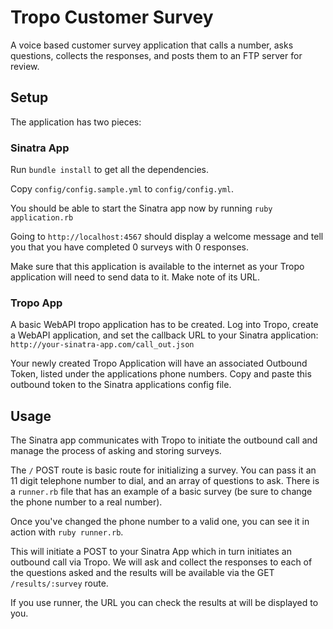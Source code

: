 # Tropo Customer Survey

A voice based customer survey application that calls a number, asks questions,
collects the responses, and posts them to an FTP server for review.

## Setup

The application has two pieces:

### Sinatra App

Run `bundle install` to get all the dependencies.

Copy `config/config.sample.yml` to `config/config.yml`.

You should be able to start the Sinatra app now by running `ruby application.rb`

Going to `http://localhost:4567` should display a welcome message and tell you that you have completed 0 surveys with 0 responses.

Make sure that this application is available to the internet as your Tropo application will need to send data to it.  Make note of its URL.

### Tropo App

A basic WebAPI tropo application has to be created.  Log into Tropo, create a WebAPI application, and set the callback URL to your Sinatra application: `http://your-sinatra-app.com/call_out.json`

Your newly created Tropo Application will have an associated Outbound Token, listed under the applications phone numbers.  Copy and paste this outbound token to the Sinatra applications config file.

## Usage

The Sinatra app communicates with Tropo to initiate the outbound call and manage the process of asking and storing surveys.

The `/` POST route is basic route for initializing a survey.  You can pass it an 11 digit telephone number to dial, and an array of questions to ask.  There is a `runner.rb` file that has an example of a basic survey (be sure to change the phone number to a real number).

Once you've changed the phone number to a valid one, you can see it in action with `ruby runner.rb`.

This will initiate a POST to your Sinatra App which in turn initiates an outbound call via Tropo.  We will ask and collect the responses to each of the questions asked and the results will be available via the GET `/results/:survey` route.

If you use runner, the URL you can check the results at will be displayed to you.
